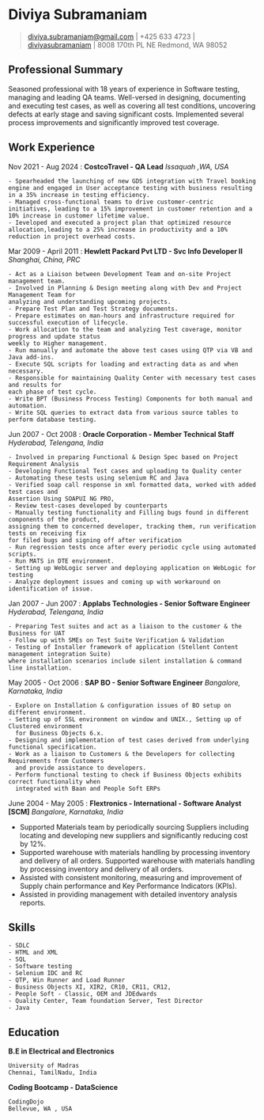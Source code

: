 Diviya Subramaniam 
===========

> [diviya.subramaniam@gmail.com](mailto:diviya.subramaniam@gmail.com) |
> +425 633 4723 |
> [diviyasubramaniam](https://www.linkedin.com/in/diviyasubramaniam/) |
> 8008 170th PL NE Redmond, WA 98052 

Professional Summary 
---------
Seasoned professional with 18 years of experience in Software testing, managing and leading QA teams. Well-versed in designing, documenting and executing test cases, as well as covering all test conditions, uncovering defects at early stage and saving significant costs. Implemented several process improvements and significantly improved test coverage.

Work Experience
---------------

Nov 2021 - Aug 2024
:   **CostcoTravel -  QA Lead**
*Issaquah ,WA, USA*

    - Spearheaded the launching of new GDS integration with Travel booking engine and engaged in User acceptance testing with business resulting in a 35% increase in testing efficiency.
    - Managed cross-functional teams to drive customer-centric initiatives, leading to a 15% improvement in customer retention and a 10% increase in customer lifetime value.
    - Ieveloped and executed a project plan that optimized resource allocation,leading to a 25% increase in productivity and a 10% reduction in project overhead costs.

Mar 2009 - April 2011
:   **Hewlett Packard Pvt LTD - Svc Info Developer II**
*Shanghai, China, PRC*

    - Act as a Liaison between Development Team and on-site Project management team.
    - Involved in Planning & Design meeting along with Dev and Project Management Team for 
    analyzing and understanding upcoming projects.
    - Prepare Test Plan and Test Strategy documents.
    - Prepare estimates on man-hours and infrastructure required for successful execution of lifecycle. 
    - Work allocation to the team and analyzing Test coverage, monitor progress and update status 
    weekly to Higher management.
    - Run manually and automate the above test cases using QTP via VB and Java add-ins.
    - Execute SQL scripts for loading and extracting data as and when necessary.
    - Responsible for maintaining Quality Center with necessary test cases and results for 
    each phase of test cycle.
    - Write BPT (Business Process Testing) Components for both manual and automation.
    - Write SQL queries to extract data from various source tables to perform database testing.
    
Jun 2007 - Oct 2008
:   **Oracle Corporation - Member Technical Staff**
*Hyderabad, Telengana, India*
    
    - Involved in preparing Functional & Design Spec based on Project Requirement Analysis
    - Developing Functional Test cases and uploading to Quality center
    - Automating these tests using selenium RC and Java
    - Verified soap call response in xml formatted data, worked with added test cases and 
    Assertion Using SOAPUI NG PRO, 
    - Review test-cases developed by counterparts
    - Manually testing functionality and Filling bugs found in different components of the product,
    assigning them to concerned developer, tracking them, run verification tests on receiving fix 
    for filed bugs and signing off after verification
    - Run regression tests once after every periodic cycle using automated scripts.
    - Run MATS in DTE environment.
    - Setting up WebLogic server and deploying application on WebLogic for testing
    - Analyze deployment issues and coming up with workaround on identification of issue.

 Jan 2007 - Jun 2007
:   **Applabs Technologies - Senior Software Engineer**
*Hyderabad, Telengana, India*

    - Preparing Test suites and act as a liaison to the customer & the Business for UAT
    - Follow up with SMEs on Test Suite Verification & Validation
    - Testing of Installer framework of application (Stellent Content management integration Suite) 
    where installation scenarios include silent installation & command line installation.
      
May 2005 - Oct 2006
:   **SAP BO - Senior Software Engineer**
*Bangalore, Karnataka, India*
    
    - Explore on Installation & configuration issues of BO setup on different environment. 
    - Setting up of SSL environment on window and UNIX., Setting up of Clustered environment 
      for Business Objects 6.x.
    - Designing and implementation of test cases derived from underlying functional specification.
    - Work as a liaison to Customers & the Developers for collecting Requirements from Customers 
      and provide assistance to developers.
    - Perform functional testing to check if Business Objects exhibits correct functionality when 
      integrated with Baan and People Soft ERPs

 June 2004 - May 2005
:   **Flextronics - International - Software Analyst [SCM]**
*Bangalore, Karnataka, India*

   - Supported Materials team by periodically sourcing Suppliers including locating and developing 
   new suppliers and significantly reducing cost by 12%. 
   - Supported warehouse with materials handling by processing inventory and delivery of all orders.
   Supported warehouse with materials handling by processing inventory and delivery of all orders.
   - Assisted with consistent monitoring, measuring and improvement of Supply chain performance and 
   Key Performance Indicators (KPIs). 
   - Assisted in providing management with detailed inventory analysis reports. 
   
Skills
------
    - SDLC
    - HTML and XML
    - SQL
    - Software testing
    - Selenium IDC and RC
    - QTP, Win Runner and Load Runner
    - Business Objects XI, XIR2, CR10, CR11, CR12,
    - People Soft - Classic, OEM and JDEdwards
    - Quality Center, Team foundation Server, Test Director
    - Java

Education
------
   **B.E in Electrical and Electronics**
   
    University of Madras
    Chennai, TamilNadu, India

   **Coding Bootcamp - DataScience**
   
    CodingDojo 
    Bellevue, WA , USA
